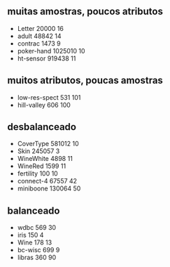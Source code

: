 ## muitas amostras, poucos atributos
- Letter 20000 16
- adult 48842 14
- contrac 1473 9
- poker-hand 1025010 10
- ht-sensor 919438 11

## muitos atributos, poucas amostras
- low-res-spect 531 101
- hill-valley 606 100

## desbalanceado
- CoverType 581012 10
- Skin 245057 3 
- WineWhite 4898 11
- WineRed 1599 11
- fertility 100 10
- connect-4 67557 42
- miniboone 130064 50

## balanceado
- wdbc 569 30
- iris 150 4
- Wine 178 13
- bc-wisc 699 9
- libras 360 90 
